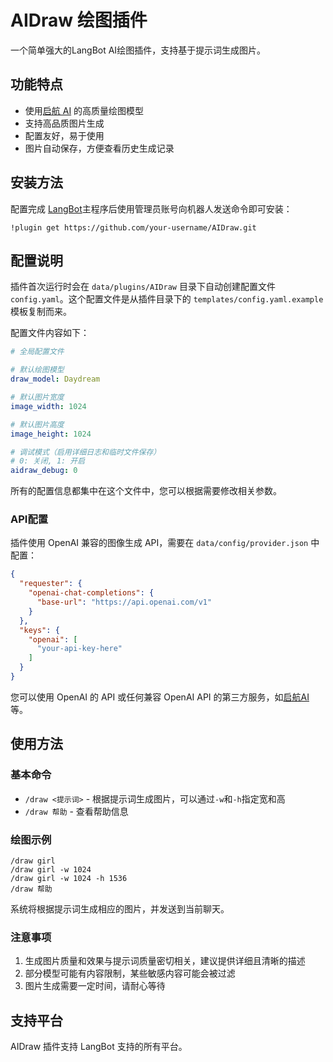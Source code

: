 # AIDraw 绘图插件

一个简单强大的LangBot AI绘图插件，支持基于提示词生成图片。

## 功能特点

- 使用[启航 AI](https://api.qhaigc.net/) 的高质量绘图模型
- 支持高品质图片生成
- 配置友好，易于使用
- 图片自动保存，方便查看历史生成记录

## 安装方法

配置完成 [LangBot](https://github.com/RockChinQ/LangBot)主程序后使用管理员账号向机器人发送命令即可安装：

```
!plugin get https://github.com/your-username/AIDraw.git
```

## 配置说明

插件首次运行时会在 `data/plugins/AIDraw` 目录下自动创建配置文件 `config.yaml`。这个配置文件是从插件目录下的 `templates/config.yaml.example` 模板复制而来。

配置文件内容如下：

```yaml
# 全局配置文件

# 默认绘图模型
draw_model: Daydream

# 默认图片宽度
image_width: 1024

# 默认图片高度
image_height: 1024

# 调试模式（启用详细日志和临时文件保存）
# 0: 关闭, 1: 开启
aidraw_debug: 0
```

所有的配置信息都集中在这个文件中，您可以根据需要修改相关参数。

### API配置

插件使用 OpenAI 兼容的图像生成 API，需要在 `data/config/provider.json` 中配置：

```json
{
  "requester": {
    "openai-chat-completions": {
      "base-url": "https://api.openai.com/v1"
    }
  },
  "keys": {
    "openai": [
      "your-api-key-here"
    ]
  }
}
```

您可以使用 OpenAI 的 API 或任何兼容 OpenAI API 的第三方服务，如[启航AI](https://api.qhaigc.net/)等。

## 使用方法

### 基本命令

- `/draw <提示词>` - 根据提示词生成图片，可以通过`-w`和`-h`指定宽和高
- `/draw 帮助` - 查看帮助信息

### 绘图示例

```
/draw girl
/draw girl -w 1024
/draw girl -w 1024 -h 1536
/draw 帮助
```

系统将根据提示词生成相应的图片，并发送到当前聊天。

### 注意事项

1. 生成图片质量和效果与提示词质量密切相关，建议提供详细且清晰的描述
2. 部分模型可能有内容限制，某些敏感内容可能会被过滤
3. 图片生成需要一定时间，请耐心等待

## 支持平台

AIDraw 插件支持 LangBot 支持的所有平台。
